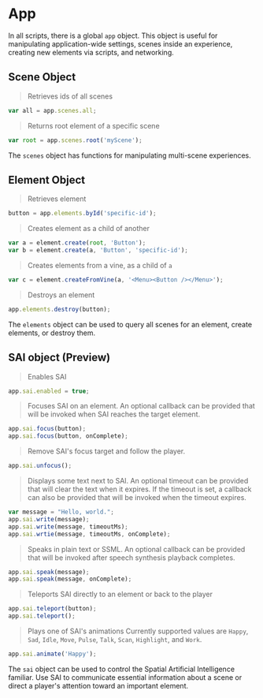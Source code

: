 # App

In all scripts, there is a global `app` object. This object is useful for manipulating application-wide settings, scenes inside an experience, creating new elements via scripts, and networking.

## Scene Object

> Retrieves ids of all scenes

```javascript
var all = app.scenes.all;
```
> Returns root element of a specific scene

```javascript
var root = app.scenes.root('myScene');
```

The `scenes` object has functions for manipulating multi-scene experiences.

## Element Object

> Retrieves element

```javascript
button = app.elements.byId('specific-id');
```

> Creates element as a child of another

```javascript
var a = element.create(root, 'Button');
var b = element.create(a, 'Button', 'specific-id');
```

> Creates elements from a vine, as a child of `a`

```javascript
var c = element.createFromVine(a, '<Menu><Button /></Menu>');
```

> Destroys an element

```javascript
app.elements.destroy(button);
```

The `elements` object can be used to query all scenes for an element, create elements, or destroy them.

## SAI object (Preview)

> Enables SAI

```javascript
app.sai.enabled = true;
```

> Focuses SAI on an element. An optional callback can be provided that will be invoked when SAI reaches the target element.

```javascript
app.sai.focus(button);
app.sai.focus(button, onComplete);
```

> Remove SAI's focus target and follow the player.

```javascript
app.sai.unfocus();
```

> Displays some text next to SAI. An optional timeout can be provided that will clear the text when it expires. If the timeout is set, a callback can also be provided that will be invoked when the timeout expires.

```javascript
var message = "Hello, world.";
app.sai.write(message);
app.sai.write(message, timeoutMs);
app.sai.wrtie(message, timeoutMs, onComplete);
```

> Speaks in plain text or SSML. An optional callback can be provided that will be invoked after speech synthesis playback completes.

```javascript
app.sai.speak(message);
app.sai.speak(message, onComplete);
```

> Teleports SAI directly to an element or back to the player

```javascript
app.sai.teleport(button);
app.sai.teleport();
```

> Plays one of SAI's animations Currently supported values are `Happy`, `Sad`, `Idle`, `Move`, `Pulse`, `Talk`, `Scan`, `Highlight`, and `Work`. 

```javascript
app.sai.animate('Happy');
```

The `sai` object can be used to control the Spatial Artificial Intelligence familiar. Use SAI to communicate essential information about a scene or direct a player's attention toward an important element.
